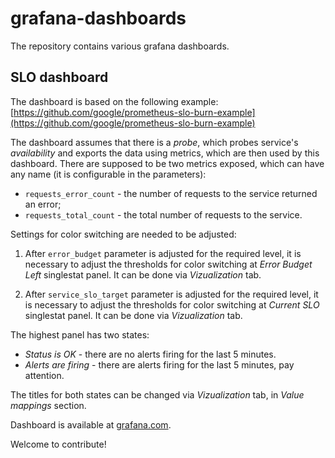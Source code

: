 # grafana-dashboards

The repository contains various grafana dashboards.

## SLO dashboard

The dashboard is based on the following example: [https://github.com/google/prometheus-slo-burn-example](https://github.com/google/prometheus-slo-burn-example)

The dashboard assumes that there is a *probe*, which probes service's *availability* and exports the data using metrics, which are then used by this dashboard. There are supposed to be two metrics exposed, which can have any name (it is configurable in the parameters):
- `requests_error_count` - the number of requests to the service returned an error;
- `requests_total_count` - the total number of requests to the service.

Settings for color switching are needed to be adjusted:

1. After `error_budget` parameter is adjusted for the required level, it is necessary to adjust the thresholds for color switching at *Error Budget Left* singlestat panel. It can be done via *Vizualization* tab.

2. After `service_slo_target` parameter is adjusted for the required level, it is necessary to adjust the thresholds for color switching at *Current SLO* singlestat panel. It can be done via *Vizualization* tab.

The highest panel has two states:
- *Status is OK* - there are no alerts firing for the last 5 minutes.
- *Alerts are firing* - there are alerts firing for the last 5 minutes, pay attention.

The titles for both states can be changed via *Vizualization* tab, in *Value mappings* section.

Dashboard is available at [grafana.com](https://grafana.com/grafana/dashboards/11222).

Welcome to contribute!
